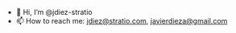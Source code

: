 - 👋 Hi, I’m @jdiez-stratio
- 📫 How to reach me: jdiez@stratio.com, javierdieza@gmail.com

<!---
jdiez-stratio/jdiez-stratio is a ✨ special ✨ repository because its `README.md` (this file) appears on your GitHub profile.
You can click the Preview link to take a look at your changes.
--->
